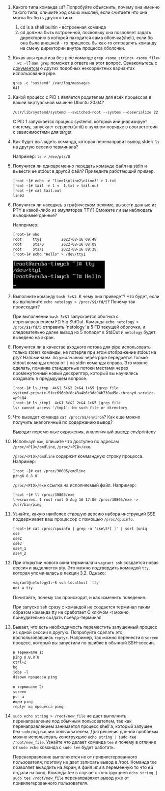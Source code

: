 1. Какого типа команда `cd`? Попробуйте объяснить, почему она именно такого типа; опишите ход своих мыслей, если считаете что она могла бы быть другого типа.
    1. cd is a shell builtin - встроенная команда
    2. cd должна быть встроенной, поскольку она позволяет задать директорию в которой находится сама оболчка(shell), если бы она была внешней - то пришлось бы как-то отправлять команду на смену директории внутрь процесса оболочки.

2. Какая альтернатива без pipe команде `grep <some_string> <some_file> | wc -l`? `man grep` поможет в ответе на этот вопрос. Ознакомьтесь с [документом](http://www.smallo.ruhr.de/award.html) о других подобных некорректных вариантах использования pipe.
    ```
    grep -c "systemd" /var/log/messages
    641
    ```

3. Какой процесс с PID `1` является родителем для всех процессов в вашей виртуальной машине Ubuntu 20.04?
   
   `/usr/lib/systemd/systemd --switched-root --system --deserialize 22`
    
    C PID 1 запускается процесс systemd, который инициализирует систему, запускает сервисы(unit) в нужном порядке в соответствии с зависимостями для target

4. Как будет выглядеть команда, которая перенаправит вывод stderr `ls` на другую сессию терминала?

    Например: `ls > /dev/pts/0`

5. Получится ли одновременно передать команде файл на stdin и вывести ее stdout в другой файл? Приведите работающий пример.
    ```
    [root ~]# echo -e "line1\nline2\nline3" > 1.txt
    [root ~]# tail -n 1 <  1.txt > tail.out
    [root ~]# cat tail.out
    line3
    ```

6. Получится ли находясь в графическом режиме, вывести данные из PTY в какой-либо из эмуляторов TTY? Сможете ли вы наблюдать выводимые данные?

    Наппример: 
    ```    
    [root~]# who
    root     tty1         2022-08-16 09:48
    root     pts/0        2022-08-16 08:09
    root     pts/1        2022-08-16 09:38
    [root~]# echo "Hello" > /dev/tty1
    ```
    ![TTY](images/tty.png)


1. Выполните команду `bash 5>&1`. К чему она приведет? Что будет, если вы выполните `echo netology > /proc/$$/fd/5`? Почему так происходит?

    При выполнении `bash 5>&1` запускается оболчка с перенаправлением FD 5 в StdOut. Команда `echo netology > /proc/$$/fd/5` отправить 'netology' в 5 FD текущей оболочки, и следовательно далее вывод из 5 попадет в StdOut и `netology` будет выведено на экран.

1. Получится ли в качестве входного потока для pipe использовать только stderr команды, не потеряв при этом отображение stdout на pty? Напоминаем: по умолчанию через pipe передается только stdout команды слева от `|` на stdin команды справа.
Это можно сделать, поменяв стандартные потоки местами через промежуточный новый дескриптор, который вы научились создавать в предыдущем вопросе.
    ```
    [root~]# ls /tmp  4>&1 5>&2 2>&4 1>&5 |grep file
    systemd-private-5fec696b0f8c43a4b6c3da94b730ad5e-chronyd.service-wp9LQ4
    [root~]# ls /tmp1  4>&1 5>&2 2>&4 1>&5 |grep file
    ls: cannot access '/tmp1': No such file or directory
    ```

1. Что выведет команда `cat /proc/$$/environ`? Как еще можно получить аналогичный по содержанию вывод?

    Выводит переменные окружения, аналогичный вывод: env/printenv

1. Используя `man`, опишите что доступно по адресам `/proc/<PID>/cmdline`, `/proc/<PID>/exe`.

    `/proc/<PID>/cmdline` содержит коммандную строку процесса. Например:
    
    ```
    [root ~]# cat /proc/30805/cmdline
    ping8.8.8.8
    ```
   
    `/proc/<PID>/exe` ссылка на исполняемый файл. Например:

    ```
    [root ~]# ll /proc/30805/exe
    lrwxrwxrwx. 1 root root 0 Aug 16 17:06 /proc/30805/exe -> /usr/bin/ping
    ```

1. Узнайте, какую наиболее старшую версию набора инструкций SSE поддерживает ваш процессор с помощью `/proc/cpuinfo`.
    ```
    [root~]# cat /proc/cpuinfo | grep -o 'sse\S*[ ]' | sort |uniq
    sse
    sse2
    sse3
    sse4_1
    sse4_2
    ```


1. При открытии нового окна терминала и `vagrant ssh` создается новая сессия и выделяется pty. Это можно подтвердить командой `tty`, которая упоминалась в лекции 3.2. Однако:

    ```bash
	vagrant@netology1:~$ ssh localhost 'tty'
	not a tty
    ```
	Почитайте, почему так происходит, и как изменить поведение.

    При запуске ssh сразу с командой не создается терминал таким образом команда tty не сработает
    С ключом -t можно принудительно создать псевдо-терминал.

1. Бывает, что есть необходимость переместить запущенный процесс из одной сессии в другую. Попробуйте сделать это, воспользовавшись `reptyr`. Например, так можно перенести в `screen` процесс, который вы запустили по ошибке в обычной SSH-сессии.

    ```
    в терминале 1:
    ping 8.8.8.8
    ctrl+Z
    bg
    jobs -l
    disown процесса ping
    
    в терминале 2:
    screen
    ps -a 
    ищем ping
    reptyr ид процесса ping
    ```


2. `sudo echo string > /root/new_file` не даст выполнить перенаправление под обычным пользователем, так как перенаправлением занимается процесс shell'а, который запущен без `sudo` под вашим пользователем. Для решения данной проблемы можно использовать конструкцию `echo string | sudo tee /root/new_file`. Узнайте что делает команда `tee` и почему в отличие от `sudo echo` команда с `sudo tee` будет работать.

    Перенаправление выполняется не от привилегерованного пользователя, поэтому не дает записать вывод в /root. 
    Команда tee позволяет выводить на экран, в файл или в переменную то что ей подали на вход.
    Команда tee в случае с конструкцией `echo string | sudo tee /root/new_file`  перенаправляет вывод уже от привилегерованного пользователя.